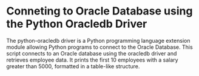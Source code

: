# Conneting to Oracle Database using the Python Oracledb Driver 
The python-oracledb driver is a Python programming language extension module allowing Python programs to connect to the Oracle Database.
This script connects to an Oracle database using the oracledb driver and retrieves employee data.
It prints the first 10 employees with a salary greater than 5000, formatted in a table-like structure.
